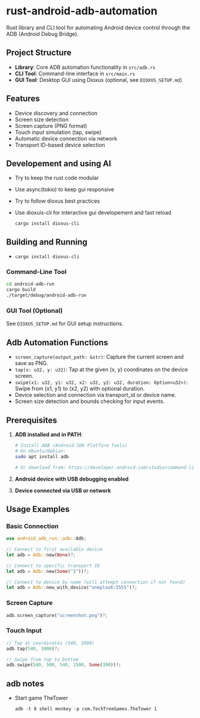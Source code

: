 # rust-android-adb-automation

Rust library and CLI tool for automating Android device control through the ADB (Android Debug Bridge).

## Project Structure

- **Library**: Core ADB automation functionality in `src/adb.rs`
- **CLI Tool**: Command-line interface in `src/main.rs` 
- **GUI Tool**: Desktop GUI using Dioxus (optional, see `DIOXUS_SETUP.md`)

## Features

- Device discovery and connection
- Screen size detection
- Screen capture (PNG format)
- Touch input simulation (tap, swipe)
- Automatic device connection via network
- Transport ID-based device selection

## Developement and using AI

- Try to keep the rust code modular
- Use async(tokio) to keep gui responsive
- Try to follow dioxus best practices
- Use dioxuis-cli for interactive gui developement and fast reload

      cargo install dioxus-cli
      

## Building and Running

- ```cargo install dioxus-cli```

### Command-Line Tool

```bash
cd android-adb-run
cargo build
./target/debug/android-adb-run
```

### GUI Tool (Optional)

See `DIOXUS_SETUP.md` for GUI setup instructions.

## Adb Automation Functions

- `screen_capture(output_path: &str)`: Capture the current screen and save as PNG.
- `tap(x: u32, y: u32)`: Tap at the given (x, y) coordinates on the device screen.
- `swipe(x1: u32, y1: u32, x2: u32, y2: u32, duration: Option<u32>)`: Swipe from (x1, y1) to (x2, y2) with optional duration.
- Device selection and connection via transport_id or device name.
- Screen size detection and bounds checking for input events.

## Prerequisites

1. **ADB installed and in PATH**:
   ```bash
   # Install ADB (Android SDK Platform Tools)
   # On Ubuntu/Debian:
   sudo apt install adb
   
   # Or download from: https://developer.android.com/studio/command-line/adb
   ```

2. **Android device with USB debugging enabled**
3. **Device connected via USB or network**

## Usage Examples

### Basic Connection
```rust
use android_adb_run::adb::Adb;

// Connect to first available device
let adb = Adb::new(None)?;

// Connect to specific transport ID
let adb = Adb::new(Some("2"))?;

// Connect to device by name (will attempt connection if not found)
let adb = Adb::new_with_device("oneplus6:5555")?;
```

### Screen Capture
```rust
adb.screen_capture("screenshot.png")?;
```

### Touch Input
```rust
// Tap at coordinates (540, 1000)
adb.tap(540, 1000)?;

// Swipe from top to bottom
adb.swipe(540, 500, 540, 1500, Some(300))?;
```

## adb notes

 * Start game TheTower

       adb -t 8 shell monkey -p com.TechTreeGames.TheTower 1


